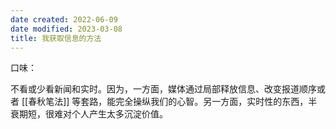 ```yaml
---
date created: 2022-06-09
date modified: 2023-03-08
title: 我获取信息的方法
---
```


口味：

不看或少看新闻和实时。因为，一方面，媒体通过局部释放信息、改变报道顺序或者 [[春秋笔法]] 等套路，能完全操纵我们的心智。另一方面，实时性的东西，半衰期短，很难对个人产生太多沉淀价值。
